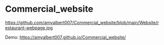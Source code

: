 # Commercial_website
https://github.com/amyalbert007/Commercial_website/blob/main/Website/restaurant-webpage.jpg

Demo: https://amyalbert007.github.io/Commercial_website/
